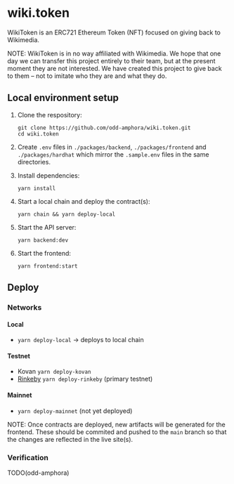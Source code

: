 # wiki.token

WikiToken is an ERC721 Ethereum Token (NFT) focused on giving back to Wikimedia.

NOTE: WikiToken is in no way affiliated with Wikimedia. We hope that one day we can transfer this project entirely to their team, but at the present moment they are not interested. We have created this project to give back to them – not to imitate who they are and what they do.

## Local environment setup

1.  Clone the respository:
    ```
    git clone https://github.com/odd-amphora/wiki.token.git
    cd wiki.token
    ```
1.  Create `.env` files in `./packages/backend`, `./packages/frontend` and `./packages/hardhat` which mirror the `.sample.env` files in the same directories.

1.  Install dependencies:

    ```
    yarn install
    ```

1.  Start a local chain and deploy the contract(s):

    ```
    yarn chain && yarn deploy-local
    ```

1.  Start the API server:

    ```
    yarn backend:dev
    ```

1.  Start the frontend:
    ```
    yarn frontend:start
    ```

## Deploy

### Networks

#### Local

- `yarn deploy-local` -> deploys to local chain

#### Testnet

- Kovan `yarn deploy-kovan`
- [Rinkeby](https://rinkeby.wikitoken.org) `yarn deploy-rinkeby` (primary testnet)

#### Mainnet

- `yarn deploy-mainnet` (not yet deployed)

NOTE: Once contracts are deployed, new artifacts will be generated for the frontend. These should be commited and pushed to the `main` branch so that the changes are reflected in the live site(s).

### Verification

TODO(odd-amphora)
